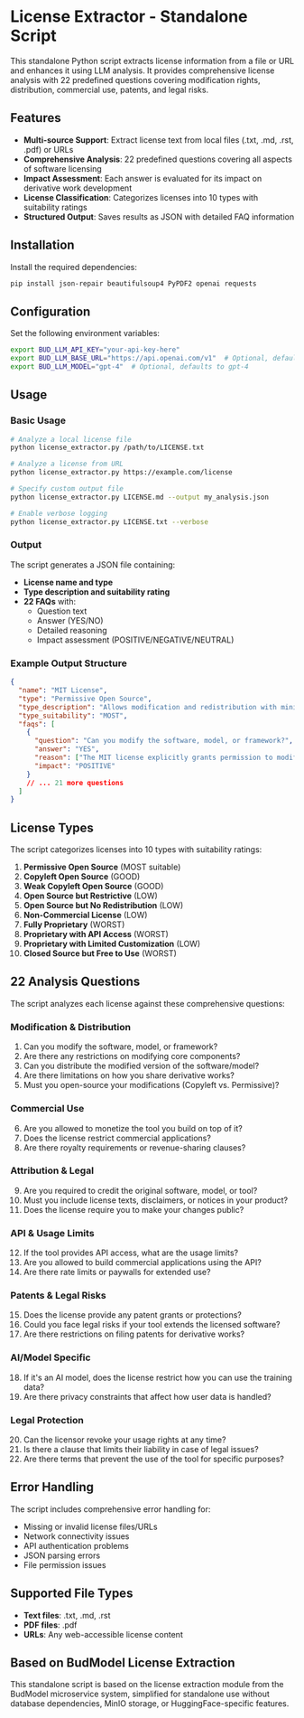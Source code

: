 # License Extractor - Standalone Script

This standalone Python script extracts license information from a file or URL and enhances it using LLM analysis. It provides comprehensive license analysis with 22 predefined questions covering modification rights, distribution, commercial use, patents, and legal risks.

## Features

- **Multi-source Support**: Extract license text from local files (.txt, .md, .rst, .pdf) or URLs
- **Comprehensive Analysis**: 22 predefined questions covering all aspects of software licensing
- **Impact Assessment**: Each answer is evaluated for its impact on derivative work development
- **License Classification**: Categorizes licenses into 10 types with suitability ratings
- **Structured Output**: Saves results as JSON with detailed FAQ information

## Installation

Install the required dependencies:

```bash
pip install json-repair beautifulsoup4 PyPDF2 openai requests
```

## Configuration

Set the following environment variables:

```bash
export BUD_LLM_API_KEY="your-api-key-here"
export BUD_LLM_BASE_URL="https://api.openai.com/v1"  # Optional, defaults to OpenAI
export BUD_LLM_MODEL="gpt-4"  # Optional, defaults to gpt-4
```

## Usage

### Basic Usage

```bash
# Analyze a local license file
python license_extractor.py /path/to/LICENSE.txt

# Analyze a license from URL
python license_extractor.py https://example.com/license

# Specify custom output file
python license_extractor.py LICENSE.md --output my_analysis.json

# Enable verbose logging
python license_extractor.py LICENSE.txt --verbose
```

### Output

The script generates a JSON file containing:

- **License name and type**
- **Type description and suitability rating**
- **22 FAQs** with:
  - Question text
  - Answer (YES/NO)
  - Detailed reasoning
  - Impact assessment (POSITIVE/NEGATIVE/NEUTRAL)

### Example Output Structure

```json
{
  "name": "MIT License",
  "type": "Permissive Open Source",
  "type_description": "Allows modification and redistribution with minimal restrictions...",
  "type_suitability": "MOST",
  "faqs": [
    {
      "question": "Can you modify the software, model, or framework?",
      "answer": "YES",
      "reason": ["The MIT license explicitly grants permission to modify the software..."],
      "impact": "POSITIVE"
    }
    // ... 21 more questions
  ]
}
```

## License Types

The script categorizes licenses into 10 types with suitability ratings:

1. **Permissive Open Source** (MOST suitable)
2. **Copyleft Open Source** (GOOD)
3. **Weak Copyleft Open Source** (GOOD)
4. **Open Source but Restrictive** (LOW)
5. **Open Source but No Redistribution** (LOW)
6. **Non-Commercial License** (LOW)
7. **Fully Proprietary** (WORST)
8. **Proprietary with API Access** (WORST)
9. **Proprietary with Limited Customization** (LOW)
10. **Closed Source but Free to Use** (WORST)

## 22 Analysis Questions

The script analyzes each license against these comprehensive questions:

### Modification & Distribution
1. Can you modify the software, model, or framework?
2. Are there any restrictions on modifying core components?
3. Can you distribute the modified version of the software/model?
4. Are there limitations on how you share derivative works?
5. Must you open-source your modifications (Copyleft vs. Permissive)?

### Commercial Use
6. Are you allowed to monetize the tool you build on top of it?
7. Does the license restrict commercial applications?
8. Are there royalty requirements or revenue-sharing clauses?

### Attribution & Legal
9. Are you required to credit the original software, model, or tool?
10. Must you include license texts, disclaimers, or notices in your product?
11. Does the license require you to make your changes public?

### API & Usage Limits
12. If the tool provides API access, what are the usage limits?
13. Are you allowed to build commercial applications using the API?
14. Are there rate limits or paywalls for extended use?

### Patents & Legal Risks
15. Does the license provide any patent grants or protections?
16. Could you face legal risks if your tool extends the licensed software?
17. Are there restrictions on filing patents for derivative works?

### AI/Model Specific
18. If it's an AI model, does the license restrict how you can use the training data?
19. Are there privacy constraints that affect how user data is handled?

### Legal Protection
20. Can the licensor revoke your usage rights at any time?
21. Is there a clause that limits their liability in case of legal issues?
22. Are there terms that prevent the use of the tool for specific purposes?

## Error Handling

The script includes comprehensive error handling for:
- Missing or invalid license files/URLs
- Network connectivity issues
- API authentication problems
- JSON parsing errors
- File permission issues

## Supported File Types

- **Text files**: .txt, .md, .rst
- **PDF files**: .pdf
- **URLs**: Any web-accessible license content

## Based on BudModel License Extraction

This standalone script is based on the license extraction module from the BudModel microservice system, simplified for standalone use without database dependencies, MinIO storage, or HuggingFace-specific features.